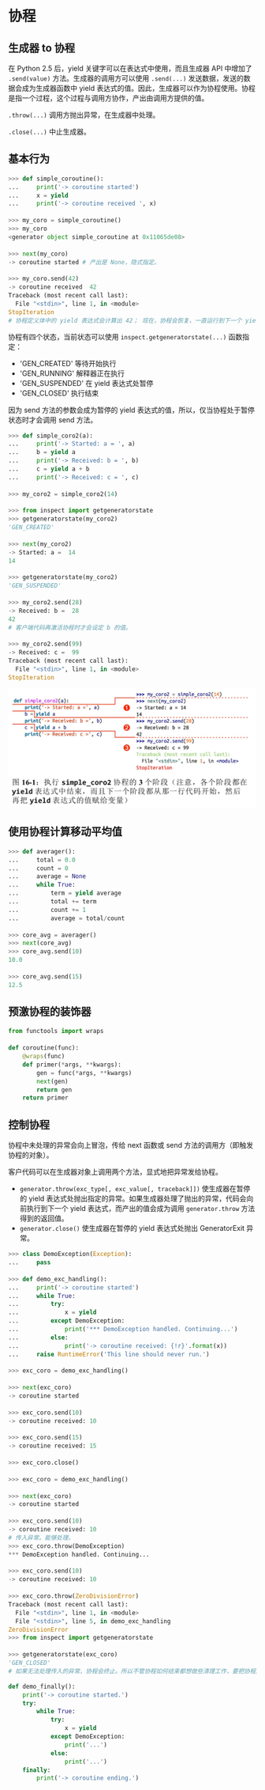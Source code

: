 # 协程

## 生成器 to 协程

在 Python 2.5 后，yield 关键字可以在表达式中使用，而且生成器 API 中增加了 `.send(value)` 方法。生成器的调用方可以使用 `.send(...)` 发送数据，发送的数据会成为生成器函数中 yield 表达式的值。因此，生成器可以作为协程使用。协程是指一个过程，这个过程与调用方协作，产出由调用方提供的值。

`.throw(...)` 调用方抛出异常，在生成器中处理。

`.close(...)` 中止生成器。

## 基本行为

```python
>>> def simple_coroutine():
...     print('-> coroutine started')
...     x = yield
...     print('-> coroutine received ', x)

>>> my_coro = simple_coroutine()
>>> my_coro
<generator object simple_coroutine at 0x11065de08>

>>> next(my_coro)
-> coroutine started # 产出是 None，隐式指定。

>>> my_coro.send(42)
-> coroutine received  42
Traceback (most recent call last):
  File "<stdin>", line 1, in <module>
StopIteration
# 协程定义体中的 yield 表达式会计算出 42； 现在，协程会恢复，一直运行到下一个 yield 表达式，或者终止。
```

协程有四个状态，当前状态可以使用 `inspect.getgeneratorstate(...)` 函数指定：

- 'GEN_CREATED' 等待开始执行
- 'GEN_RUNNING' 解释器正在执行
- 'GEN_SUSPENDED' 在 yield 表达式处暂停
- 'GEN_CLOSED' 执行结束

因为 send 方法的参数会成为暂停的 yield 表达式的值，所以，仅当协程处于暂停状态时才会调用 send 方法。

```python
>>> def simple_coro2(a):
...     print('-> Started: a = ', a)
...     b = yield a
...     print('-> Received: b = ', b)
...     c = yield a + b
...     print('-> Received: c = ', c)

>>> my_coro2 = simple_coro2(14)

>>> from inspect import getgeneratorstate
>>> getgeneratorstate(my_coro2)
'GEN_CREATED'

>>> next(my_coro2)
-> Started: a =  14
14

>>> getgeneratorstate(my_coro2)
'GEN_SUSPENDED'

>>> my_coro2.send(28)
-> Received: b =  28
42
# 客户端代码再激活协程时才会设定 b 的值。

>>> my_coro2.send(99)
-> Received: c =  99
Traceback (most recent call last):
  File "<stdin>", line 1, in <module>
StopIteration
```

![image-20190215162219051](assets/image-20190215162219051.png)

## 使用协程计算移动平均值

```python
>>> def averager():
...     total = 0.0
...     count = 0
...     average = None
...     while True:
...         term = yield average
...         total += term
...         count += 1
...         average = total/count

>>> core_avg = averager()
>>> next(core_avg)
>>> core_avg.send(10)
10.0

>>> core_avg.send(15)
12.5
```

## 预激协程的装饰器

```python
from functools import wraps

def coroutine(func):
    @wraps(func)
    def primer(*args, **kwargs):
        gen = func(*args, **kwargs)
        next(gen)
        return gen
    return primer
```

## 控制协程

协程中未处理的异常会向上冒泡，传给 next 函数或 send 方法的调用方（即触发协程的对象）。

客户代码可以在生成器对象上调用两个方法，显式地把异常发给协程。

- `generator.throw(exc_type[, exc_value[, traceback]])`
  使生成器在暂停的 yield 表达式处抛出指定的异常。如果生成器处理了抛出的异常，代码会向前执行到下一个 yield 表达式，而产出的值会成为调用 `generator.throw` 方法得到的返回值。
- `generator.close()`
  使生成器在暂停的 yield 表达式处抛出 GeneratorExit 异常。

```python
>>> class DemoException(Exception):
...     pass

>>> def demo_exc_handling():
...     print('-> coroutine started')
...     while True:
...         try:
...             x = yield
...         except DemoException:
...             print('*** DemoException handled. Continuing...')
...         else:
...             print('-> coroutine received: {!r}'.format(x))
...     raise RuntimeError('This line should never run.')

>>> exc_coro = demo_exc_handling()

>>> next(exc_coro)
-> coroutine started

>>> exc_coro.send(10)
-> coroutine received: 10

>>> exc_coro.send(15)
-> coroutine received: 15

>>> exc_coro.close()

>>> exc_coro = demo_exc_handling()

>>> next(exc_coro)
-> coroutine started

>>> exc_coro.send(10)
-> coroutine received: 10
# 传入异常。能够处理。
>>> exc_coro.throw(DemoException)
*** DemoException handled. Continuing...

>>> exc_coro.send(10)
-> coroutine received: 10

>>> exc_coro.throw(ZeroDivisionError)
Traceback (most recent call last):
  File "<stdin>", line 1, in <module>
  File "<stdin>", line 5, in demo_exc_handling
ZeroDivisionError
>>> from inspect import getgeneratorstate

>>> getgeneratorstate(exc_coro)
'GEN_CLOSED'
# 如果无法处理传入的异常，协程会终止。所以不管协程如何结束都想做些清理工作，要把协程定义体中相关的代码放到 try/finally 块中。
```

```python
def demo_finally():
    print('-> coroutine started.')
    try:
        while True:
            try:
                x = yield
            except DemoException:
                print('...')
            else:
                print('...')
    finally:
        print('-> coroutine ending.')
```


